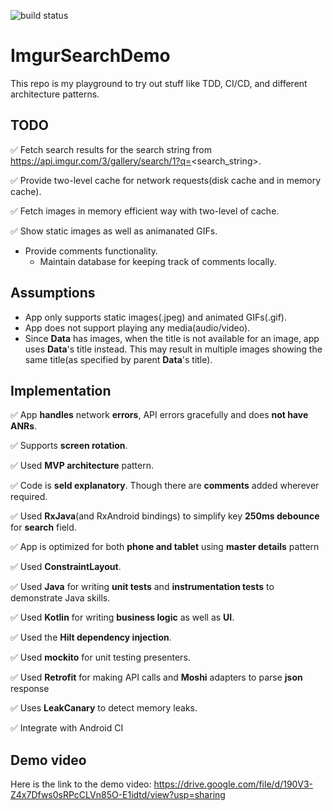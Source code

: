 ![build status](https://github.com/pathakashish/ImgurSearchDemo/workflows/Android%20CI/badge.svg?branch=master)


# ImgurSearchDemo
This repo is my playground to try out stuff like TDD, CI/CD, and different architecture patterns.

## TODO
  :white_check_mark: Fetch search results for the search string from https://api.imgur.com/3/gallery/search/1?q=<search_string>.
  
  :white_check_mark: Provide two-level cache for network requests(disk cache and in memory cache).
  
  :white_check_mark: Fetch images in memory efficient way with two-level of cache.
  
  :white_check_mark: Show static images as well as animanated GIFs.
  
  * Provide comments functionality.
      * Maintain database for keeping track of comments locally.

## Assumptions
  * App only supports static images(.jpeg) and animated GIFs(.gif).
  * App does not support playing any media(audio/video).
  * Since **Data** has images, when the title is not available for an image, app uses **Data**'s title instead. This may result in multiple images showing the same title(as specified by parent **Data**'s title).

## Implementation
 :white_check_mark: App **handles** network **errors**, API errors gracefully and does **not have ANRs**.
 
 :white_check_mark: Supports **screen rotation**.
 
 :white_check_mark: Used **MVP architecture** pattern.
 
 :white_check_mark: Code is **seld explanatory**. Though there are **comments** added wherever required.
 
 :white_check_mark: Used **RxJava**(and RxAndroid bindings) to simplify key **250ms debounce** for **search** field.
 
 :white_check_mark: App is optimized for both **phone and tablet** using **master details** pattern
 
 :white_check_mark: Used **ConstraintLayout**.
 
 :white_check_mark: Used **Java** for writing **unit tests** and **instrumentation tests** to demonstrate Java skills.
 
 :white_check_mark: Used **Kotlin** for writing **business logic** as well as **UI**.
 
 :white_check_mark: Used the **Hilt dependency injection**.
 
 :white_check_mark: Used **mockito** for unit testing presenters.
 
 :white_check_mark: Used **Retrofit** for making API calls and **Moshi** adapters to parse **json** response
 
 :white_check_mark: Uses **LeakCanary** to detect memory leaks.
 
 :white_check_mark: Integrate with Android CI

## Demo video
 Here is the link to the demo video: https://drive.google.com/file/d/190V3-Z4x7Dfws0sRPcCLVn85O-E1idtd/view?usp=sharing
